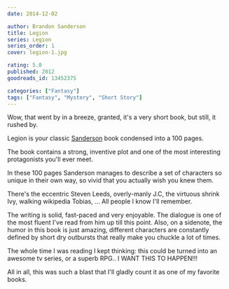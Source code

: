 ```yaml
---
date: 2014-12-02

author: Brandon Sanderson
title: Legion
series: Legion
series_order: 1
cover: legion-1.jpg

rating: 5.0
published: 2012
goodreads_id: 13452375

categories: ["Fantasy"]
tags: ["Fantasy", "Mystery", "Short Story"]
---
```


Wow, that went by in a breeze, granted, it's a very short book, but still, it rushed by.

<!--more-->

Legion is your classic [Sanderson](../_authors/brandon-sanderson.md) book condensed into a 100 pages.

The book contains a strong, inventive plot and one of the most interesting protagonists you'll ever meet.

In these 100 pages Sanderson manages to describe a set of characters so unique in their own way, so vivid that you actually wish you knew them.

There's the eccentric Steven Leeds, overly-manly J.C, the virtuous shrink Ivy, walking wikipedia Tobias, ... All people I know I'll remember.

The writing is solid, fast-paced and very enjoyable. The dialogue is one of the most fluent I've read from him up till this point. Also, on a sidenote, the humor in this book is just amazing, different characters are constantly defined by short dry outbursts that really make you chuckle a lot of times.

The whole time I was reading I kept thinking: this could be turned into an awesome tv series, or a superb RPG.. I WANT THIS TO HAPPEN!!!

All in all, this was such a blast that I'll gladly count it as one of my favorite books.
